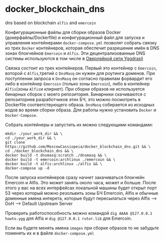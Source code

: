 # docker_blockchain_dns
dns based on blockchain `alfis`  and `emercoin`



Конфигурационные файлы для сборки образов Docker (докерфайлы/Dockerfile) и конфигурационный файл для запуска и управления контейнерами `docker-compose.yml` позволят собрать связку из трех `Docker` контейнеров,
которая обеспечит разрешение имён в DNS зонах блокчейнов `Emercoin` и `Alfis`. Эти децентрализованные DNS системы используются в том числе
в [Оверлейной сети Yggdrasil](https://ru.wikipedia.org/wiki/Yggdrasil)

Связка состоит из трех контейнеров. Первый это контейнер с `Emercoin`, воторой с `Alfis`,третий с `DnsMasq` он нужен для роутинга доменов.
При поступлении запроса к `DnsMasq` он согласно правилам форвардит его либо в контейнер `Emercoin` (только зоны `Emercoin`), либо в контейнер `Alfis`(зоны `Alfis`и клирнет).
При сборке образов не используется бинарных сборок с моего репозитория. Бинарники скачиваются с репозиториев разработчиков этих БЧ, это можно посмотреть в Dockerfile
соответствующего образа. `DnsMasq` собирается из исходных кодов во время сборки образа.
Для работы нужно установить `Docker` и `Docker-Compose`. 

Собрать контейнеры и запустить их можно следующими командами:

```
mkdir ./your_work_dir && \
cd ./your_work_dir && \
git clone https://github.com/MoscowCassiopeia/docker_blockchain_dns.git && \
cd ./docker_blockchain_dns && \
docker build -t dnsmasq:scratch ./dnsmasq && \
docker build -t emercoin:archlinux ./emercoin && \
docker build -t alfis:archlinux ./alfis && \
docker-compose up -d
```
После запуска контейнеров сразу начнет закачиваться блокчейн Emercoin и Alfis. Это может занять около часа, может и больше. 
После этого у вас на всех интерфейсах локальной машины будет открыт порт 53 через который можно резольвить зоны БЧ Emercoin, Alfis и обычные доменные имена интерета,
которые будут пересылаться через Alfis --> DoH --> Default Upstream Server

Проверить работоспособность можно командой `dig AAAA @127.0.0.1 howto.ygg` для Alfis и `dig @127.0.0.1 rutor.lib` для Emercoin. 

Если вы будете менять имена `images` при сборке образов то не забудьте поменять их и в файле `docker-compose.yml`
